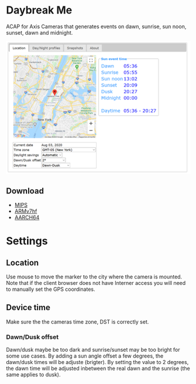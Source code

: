 # Daybreak Me
ACAP for Axis Cameras that generates  events on dawn, sunrise, sun noon, sunset, dawn and midnight. 

![home](pictures/home.png)


## Download
- [MIPS](https://github.com/pandosme/acaps/raw/master/daybreakme/files/Daybreak_Me_2_4_0_mipsisa32r2el.eap)
- [ARMv7hf](https://github.com/pandosme/acaps/raw/master/daybreakme/files/Daybreak_Me_2_4_0_armv7hf.eap)
- [AARCH64](https://github.com/pandosme/acaps/raw/master/daybreakme/files/Daybreak_Me_2_4_0_aarch64.eap)


# Settings

## Location
Use mouse to move the marker to the city where the camera is mounted.  Note that if the client browser does not have Interner access you will need to manually set the GPS coordinates.

## Device time
Make sure the the cameras time zone, DST is correctly set.

### Dawn/Dusk offset
Dawn/dusk maybe be too dark and sunrise/sunset may be too bright for some use cases.  By adding a sun angle offset a few degrees, the dawn/dusk times will be adjuste (brigter).  By setting the value to 2 degrees, the dawn time will be adjusted inbetween the real dawn and the sunrise (the same applies to dusk).
